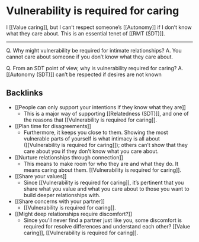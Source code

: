 # Vulnerability is required for caring
I [[Value caring]], but I can’t respect someone’s [[Autonomy]] if I don’t know what they care about. This is an essential tenet of [[RMT (SDT)]]. 

<!-- #p2 -->

---

Q. Why might vulnerability be required for intimate relationships?
A. You cannot care about someone if you don’t know what they care about.

Q. From an SDT point of view, why is vulnerability required for caring?
A. [[Autonomy (SDT)]] can’t be respected if desires are not known

## Backlinks
* [[People can only support your intentions if they know what they are]]
	* This is a major way of supporting [[Relatedness (SDT)]], and one of the reasons that [[Vulnerability is required for caring]].
* [[Plan time for disagreements]]
	* Furthermore, it keeps you close to them. Showing the most vulnerable parts of yourself is what intimacy is all about ([[Vulnerability is required for caring]]); others can’t show that they care about you if they don’t know what you care about.
* [[Nurture relationships through connection]]
	* This means to make room for who they are and what they do. It means caring about them. [[Vulnerability is required for caring]]. 
* [[Share your values]]
	* Since [[Vulnerability is required for caring]], it’s pertinent that you share what you value and what you care about to those you want to build deeper relationships with.
* [[Share concerns with your partner]]
	* [[Vulnerability is required for caring]].
* [[Might deep relationships require discomfort?]]
	* Since you'll never find a partner just like you, some discomfort is required for resolve differences and understand each other? [[Value caring]], [[Vulnerability is required for caring]].

<!-- {BearID:C788CDC2-2F77-4D35-B0F9-89B31FBDF829-58207-00003DCCC9D563B2} -->
